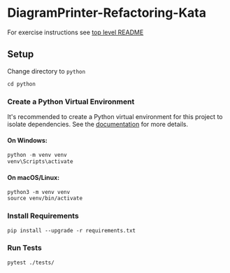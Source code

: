DiagramPrinter-Refactoring-Kata
===============================

For exercise instructions see [top level README](../README.md)

## Setup

Change directory to `python`

```shell
cd python
```

### Create a Python Virtual Environment

It's recommended to create a Python virtual environment for this project to isolate dependencies. See the [documentation](https://docs.python.org/3/library/venv.html) for more details.

#### On Windows:

```powershell
python -m venv venv
venv\Scripts\activate
```

#### On macOS/Linux:

```shell
python3 -m venv venv
source venv/bin/activate
```

### Install Requirements

```shell
pip install --upgrade -r requirements.txt
```

### Run Tests

```shell
pytest ./tests/
```